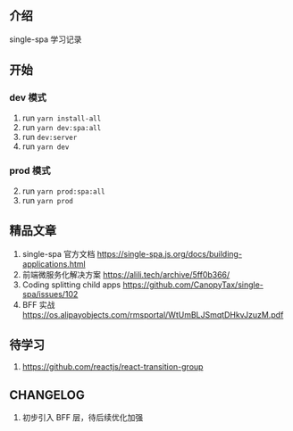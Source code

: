 ## 介绍

single-spa 学习记录

## 开始

### dev 模式

1. run `yarn install-all`
2. run `yarn dev:spa:all`
3. run `dev:server`
4. run `yarn dev`

### prod 模式

2. run `yarn prod:spa:all`
3. run `yarn prod`

## 精品文章

1. single-spa 官方文档 https://single-spa.js.org/docs/building-applications.html
2. 前端微服务化解决方案 https://alili.tech/archive/5ff0b366/
3. Coding splitting child apps https://github.com/CanopyTax/single-spa/issues/102
4. BFF 实战 https://os.alipayobjects.com/rmsportal/WtUmBLJSmqtDHkvJzuzM.pdf

## 待学习

1. https://github.com/reactjs/react-transition-group

## CHANGELOG

1. 初步引入 BFF 层，待后续优化加强
